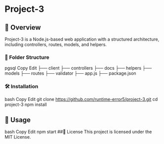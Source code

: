# Project-3

## 🚀 Overview

Project-3 is a Node.js-based web application with a structured architecture, including controllers, routes, models, and helpers.

### 📂 Folder Structure
pgsql
Copy
Edit
├── client
├── controllers
├── docs
├── helpers
├── models
├── routes
├── validator
├── app.js
├── package.json
### 🛠️ Installation
bash
Copy
Edit
git clone https://github.com/runtime-error5/project-3.git
cd project-3
npm install
## 🚦 Usage
bash
Copy
Edit
npm start
##📝 License
This project is licensed under the MIT License.

